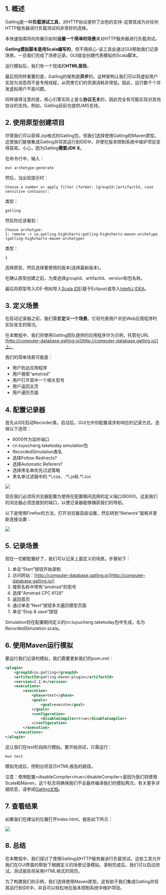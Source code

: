## 1. 概述

Gatling是一种**负载测试工具**，对HTTP协议提供了出色的支持-这使其成为对任何HTTP服务器进行负载测试的非常好的选择。

本快速指南将向你展示如何**设置一个简单的场景**来对HTTP服务器进行负载测试。

**Gatling模拟脚本是用Scala编写的**，但不用担心-该工具会通过GUI帮助我们记录场景。一旦我们完成了场景记录，GUI就会创建代表模拟的Scala脚本。

运行模拟后，我们有一个现成的**HTML报告**。

最后但同样重要的是，Gatling的架构是**异步**的。这种架构让我们可以将虚拟用户实现为消息而不是专用线程，从而使它们的资源消耗非常低。因此，运行数千个并发虚拟用户不是问题。

同样值得注意的是，核心引擎实际上是与**协议无关**的，因此完全有可能实现对其他协议的支持。例如，Gatling目前也提供JMS支持。

## 2. 使用原型创建项目

尽管我们可以获得.zip格式的Gatling包，但我们选择使用Gatling的Maven原型。这使我们能够集成Gatling并将其运行到IDE中，并使在版本控制系统中维护项目变得容易。小心，因为Gatling**需要JDK 8**。

在命令行中，输入：

```shell
mvn archetype:generate
```

然后，当出现提示时：

```shell
Choose a number or apply filter (format: [groupId:]artifactId, case sensitive contains):
```

类型：

```shell
gatling
```

然后你应该看到：

```shell
Choose archetype:
1: remote -> io.gatling.highcharts:gatling-highcharts-maven-archetype (gatling-highcharts-maven-archetype)
```

类型：

```shell
1
```

选择原型，然后选择要使用的版本(选择最新版本)。

在确认原型创建之前，为类选择groupId、artifactId、version和包名称。

最后将原型导入IDE-例如导入[Scala IDE](https://github.com/scala-ide/scala-ide)(基于Eclipse)或导入[IntelliJ IDEA](https://www.jetbrains.com/idea/)。

## 3. 定义场景

在启动记录器之前，我们需要**定义一个场景**。它将代表用户浏览Web应用程序时实际发生的情况。

在本教程中，我们将使用Gatling团队提供的应用程序作为示例，托管在URL [http://computer-database.gatling.io](http://computer-database.gatling.io/)上。

我们的简单场景可能是：

-   用户到达应用程序
-   用户搜索“amstrad”
-   用户打开其中一个相关型号
-   用户返回主页
-   用户遍历页面

## 4. 配置记录器

首先从IDE启动Recorder类。启动后，GUI允许你配置请求和响应的记录方式。选择以下选项：

-   8000作为监听端口
-   cn.tuyucheng.taketoday.simulation包
-   RecordedSimulation类名
-   选择Follow Redirects?
-   选择Automatic Referers?
-   选择黑名单优先过滤策略
-   黑名单过滤器中的.\*\\.css、.\*\\.js和.\*\\.ico

<img src="../assets/img.png">

现在我们必须将浏览器配置为使用在配置期间选择的定义端口(8000)。这是我们的浏览器必须连接到的端口，以便记录器能够捕获我们的导航。

以下是使用Firefox的方法，打开浏览器高级设置，然后转到“Network”面板并更新连接设置：

<img src="../assets/img_1.png">

## 5. 记录场景

现在一切都配置好了，我们可以记录上面定义的场景。步骤如下：

1.  单击“Start”按钮开始录制
2.  访问网站：[http://computer-database.gatling.io](http://computer-database.gatling.io/)
3.  搜索名称中带有“amstrad”的型号
4.  选择“Amstrad CPC 6128”
5.  返回首页
6.  通过单击“Next”按钮多次遍历模型页面
7.  单击“Stop & save”按钮

Simulation将在配置期间定义的cn.tuyucheng.taketoday包中生成，名为RecordedSimulation.scala。

## 6. 使用Maven运行模拟

要运行我们记录的模拟，我们需要更新我们的pom.xml：

```xml
<plugin>
    <groupId>io.gatling</groupId>
    <artifactId>gatling-maven-plugin</artifactId>
    <version>2.2.4</version>
    <executions>
        <execution>
            <phase>test</phase>
            <goals>
                <goal>execute</goal>
            </goals>
            <configuration>
                <disableCompiler>true</disableCompiler>
            </configuration>
        </execution>
    </executions>
</plugin>
```

这让我们在test阶段执行模拟。要开始测试，只需运行：

```shell
mvn test
```

模拟完成后，控制台将显示HTML报告的路径。

注意：使用配置<disableCompiler\>true</disableCompiler\>是因为我们将使用Scala和Maven，这个标志将确保我们不会最终编译我们的模拟两次。有关更多详细信息，请参阅[Gatling文档](https://gatling.io/docs/current/extensions/maven_plugin/#coexisting-with-scala-maven-plugin)。

## 7. 查看结果

如果我们在建议的位置打开index.html，报告如下所示：

<img src="../assets/img_2.png">

## 8. 总结

在本教程中，我们探讨了使用Gatling对HTTP服务器进行负载测试。这些工具允许我们在GUI界面的帮助下根据定义的场景记录模拟。录制完成后，我们可以启动测试。测试报告将采用HTML格式的简历。

为了构建我们的示例，我们选择使用Maven原型。这有助于我们集成Gatling并将其运行到IDE中，并且可以轻松地在版本控制系统中维护项目。